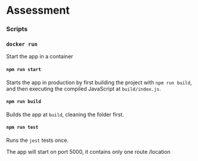 # Assessment

### Scripts

### `docker run`  

Start the app in a container

#### `npm run start`

Starts the app in production by first building the project with `npm run build`, and then executing the compiled JavaScript at `build/index.js`.

#### `npm run build`

Builds the app at `build`, cleaning the folder first.

#### `npm run test`

Runs the `jest` tests once.

The app will start on port 5000, it contains only one route /location 

